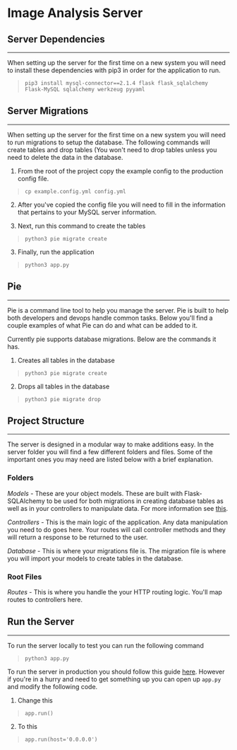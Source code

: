 # Image Analysis Server

## Server Dependencies
---
When setting up the server for the first time on a new system you will need to install these dependencies with pip3 in order for the application to run.

> `pip3 install mysql-connector==2.1.4 flask flask_sqlalchemy Flask-MySQL sqlalchemy werkzeug pyyaml`


## Server Migrations
---
When setting up the server for the first time on a new system you will need to run migrations to setup the database. The following commands will create tables and drop tables (You won't need to drop tables unless you need to delete the data in the database. 

1. From the root of the project copy the example config to the production config file.
>`cp example.config.yml config.yml`

2. After you've copied the config file you will need to fill in the information that pertains to your MySQL server information.

2. Next, run this command to create the tables
>`python3 pie migrate create`

3. Finally, run the application 
> `python3 app.py`

## Pie
---
Pie is a command line tool to help you manage the server. Pie is built to help both developers and devops handle common tasks. Below you'll find a couple examples of what Pie can do and what can be added to it.

Currently pie supports database migrations. Below are the commands it has.

1. Creates all tables in the database
>`python3 pie migrate create`

2. Drops all tables in the database
>`python3 pie migrate drop`


## Project Structure
---
The server is designed in a modular way to make additions easy. In the server folder you will find a few different folders and files. Some of the important ones you may need are listed below with a brief explanation.

### Folders
 *Models* - These are your object models. These are built with Flask-SQLAlchemy to be used for both migrations in creating database tables as well as in your controllers to manipulate data. For more information see [this](http://flask-sqlalchemy.pocoo.org/2.3/models/).
 
 *Controllers* - This is the main logic of the application. Any data manipulation you need to do goes here. Your routes will call controller methods and they will return a response to be returned to the user.

 *Database* - This is where your migrations file is. The migration file is where you will import your models to create tables in the database.

### Root Files

*Routes* - This is where you handle the your HTTP routing logic. You'll map routes to controllers here.

## Run the Server
---
To run the server locally to test you can run the following command
>`python3 app.py`

To run the server in production you should follow this guide [here](https://www.digitalocean.com/community/tutorials/how-to-serve-flask-applications-with-uwsgi-and-nginx-on-ubuntu-16-04). However if you're in a hurry and need to get something up you can open up `app.py` and modify the following code.

1. Change this
>`app.run()`
2. To this
>`app.run(host='0.0.0.0')`